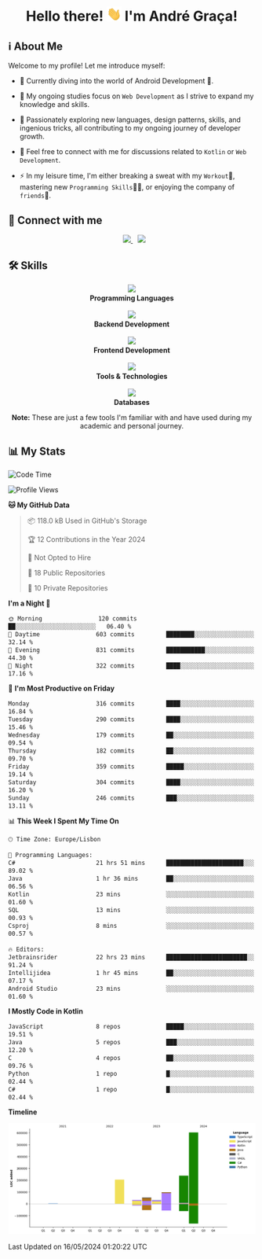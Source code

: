 <h1 align="center">Hello there! <img src="https://raw.githubusercontent.com/ABSphreak/ABSphreak/master/gifs/Hi.gif" width="30"> I'm André Graça!</h1>

## ℹ️ About Me

Welcome to my profile! Let me introduce myself:

- 🔭 Currently diving into the world of Android Development 📱.

- 🌱 My ongoing studies focus on `Web Development` as I strive to expand my knowledge and skills.
 
- 🚀 Passionately exploring new languages, design patterns, skills, and ingenious tricks, all contributing to my ongoing journey of developer growth.

- 💬 Feel free to connect with me for discussions related to `Kotlin` or `Web Development`.

- ⚡ In my leisure time, I'm either breaking a sweat with my `Workout`💪, mastering new `Programming Skills`👨‍💻, or enjoying the company of `friends`👥.

## 🤝 Connect with me

<p align="center">
  <a style="margin-left: 10px;" target="_blank" href="mailto:sindrome.gracinha@gmail.com">
    <img width="50px" src="https://play-lh.googleusercontent.com/KSuaRLiI_FlDP8cM4MzJ23ml3og5Hxb9AapaGTMZ2GgR103mvJ3AAnoOFz1yheeQBBI">
  </a>
  <a style="margin-left: 10px;" target="_blank" href="https://twitter.com/Andre_Graca3">
    <img src="https://skillicons.dev/icons?i=twitter">
  </a>
</p>

## 🛠️ Skills

<div align="center">
  <p align="center">
    <img src="https://skillicons.dev/icons?i=kotlin,java,js,ts,python,c&perline=6" /><br/>
    <b>Programming Languages</b><br/><br/>
    <img src="https://skillicons.dev/icons?i=spring,nodejs,express&perline=5" /><br/>
    <b>Backend Development</b><br/><br/>
    <img src="https://skillicons.dev/icons?i=react,nextjs,html,css,bootstrap,tailwind&perline=6" /><br/>
    <b>Frontend Development</b><br/><br/>
    <img src="https://skillicons.dev/icons?i=docker,linux,bash,git,github,androidstudio,jenkins,postman&perline=9" /><br/>
    <b>Tools & Technologies</b><br/><br/>
    <img src="https://skillicons.dev/icons?i=postgres,mongodb&perline=2" /><br/>
    <b>Databases</b>
  </p> 
  <p align="center"><b>Note:</b> These are just a few tools I'm familiar with and have used during my academic and personal journey.</p>
</div>

## 📊 My Stats

<!--START_SECTION:waka-->
![Code Time](http://img.shields.io/badge/Code%20Time-1%2C077%20hrs%2037%20mins-blue)

![Profile Views](http://img.shields.io/badge/Profile%20Views-0-blue)

**🐱 My GitHub Data** 

> 📦 118.0 kB Used in GitHub's Storage 
 > 
> 🏆 12 Contributions in the Year 2024
 > 
> 🚫 Not Opted to Hire
 > 
> 📜 18 Public Repositories 
 > 
> 🔑 10 Private Repositories 
 > 
**I'm a Night 🦉** 

```text
🌞 Morning                120 commits         ██░░░░░░░░░░░░░░░░░░░░░░░   06.40 % 
🌆 Daytime                603 commits         ████████░░░░░░░░░░░░░░░░░   32.14 % 
🌃 Evening                831 commits         ███████████░░░░░░░░░░░░░░   44.30 % 
🌙 Night                  322 commits         ████░░░░░░░░░░░░░░░░░░░░░   17.16 % 
```
📅 **I'm Most Productive on Friday** 

```text
Monday                   316 commits         ████░░░░░░░░░░░░░░░░░░░░░   16.84 % 
Tuesday                  290 commits         ████░░░░░░░░░░░░░░░░░░░░░   15.46 % 
Wednesday                179 commits         ██░░░░░░░░░░░░░░░░░░░░░░░   09.54 % 
Thursday                 182 commits         ██░░░░░░░░░░░░░░░░░░░░░░░   09.70 % 
Friday                   359 commits         █████░░░░░░░░░░░░░░░░░░░░   19.14 % 
Saturday                 304 commits         ████░░░░░░░░░░░░░░░░░░░░░   16.20 % 
Sunday                   246 commits         ███░░░░░░░░░░░░░░░░░░░░░░   13.11 % 
```


📊 **This Week I Spent My Time On** 

```text
🕑︎ Time Zone: Europe/Lisbon

💬 Programming Languages: 
C#                       21 hrs 51 mins      ██████████████████████░░░   89.02 % 
Java                     1 hr 36 mins        ██░░░░░░░░░░░░░░░░░░░░░░░   06.56 % 
Kotlin                   23 mins             ░░░░░░░░░░░░░░░░░░░░░░░░░   01.60 % 
SQL                      13 mins             ░░░░░░░░░░░░░░░░░░░░░░░░░   00.93 % 
Csproj                   8 mins              ░░░░░░░░░░░░░░░░░░░░░░░░░   00.57 % 

🔥 Editors: 
Jetbrainsrider           22 hrs 23 mins      ███████████████████████░░   91.24 % 
Intellijidea             1 hr 45 mins        ██░░░░░░░░░░░░░░░░░░░░░░░   07.17 % 
Android Studio           23 mins             ░░░░░░░░░░░░░░░░░░░░░░░░░   01.60 % 
```

**I Mostly Code in Kotlin** 

```text
JavaScript               8 repos             █████░░░░░░░░░░░░░░░░░░░░   19.51 % 
Java                     5 repos             ███░░░░░░░░░░░░░░░░░░░░░░   12.20 % 
C                        4 repos             ██░░░░░░░░░░░░░░░░░░░░░░░   09.76 % 
Python                   1 repo              █░░░░░░░░░░░░░░░░░░░░░░░░   02.44 % 
C#                       1 repo              █░░░░░░░░░░░░░░░░░░░░░░░░   02.44 % 
```



**Timeline**

![Lines of Code chart](https://raw.githubusercontent.com/AndreGraca3/AndreGraca3/main/assets/bar_graph.png)


 Last Updated on 16/05/2024 01:20:22 UTC
<!--END_SECTION:waka-->
